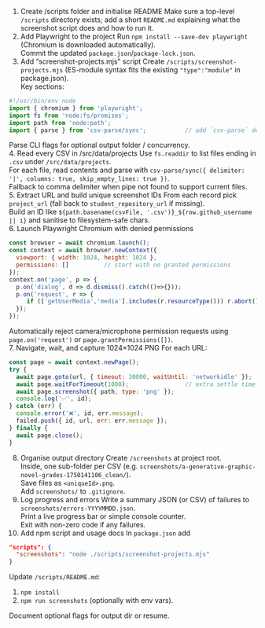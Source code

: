 1. Create /scripts folder and initialise README
Make sure a top-level `/scripts` directory exists; add a short `README.md` explaining what the screenshot script does and how to run it.  
2. Add Playwright to the project
Run `npm install --save-dev playwright` (Chromium is downloaded automatically).  
Commit the updated `package.json`/`package-lock.json`.  
3. Add “screenshot-projects.mjs” script
Create `/scripts/screenshot-projects.mjs` (ES-module syntax fits the existing `"type":"module"` in package.json).  
Key sections:  

```js
#!/usr/bin/env node
import { chromium } from 'playwright';
import fs from 'node:fs/promises';
import path from 'node:path';
import { parse } from 'csv-parse/sync';           // add `csv-parse` dev-dependency
```

Parse CLI flags for optional output folder / concurrency.  
4. Read every CSV in /src/data/projects
Use `fs.readdir` to list files ending in `.csv` under `/src/data/projects`.  
For each file, read contents and parse with `csv-parse/sync({ delimiter: '|', columns: true, skip_empty_lines: true })`.  
Fallback to comma delimiter when pipe not found to support current files.  
5. Extract URL and build unique screenshot IDs
From each record pick `project_url` (fall back to `student_repository_url` if missing).  
Build an ID like `${path.basename(csvFile, '.csv')}_${row.github_username || i}` and sanitise to filesystem-safe chars.  
6. Launch Playwright Chromium with denied permissions
```js
const browser = await chromium.launch();
const context = await browser.newContext({
  viewport: { width: 1024, height: 1024 },
  permissions: []          // start with no granted permissions
});
context.on('page', p => {
  p.on('dialog', d => d.dismiss().catch(()=>{}));
  p.on('request', r => {
     if (['getUserMedia','media'].includes(r.resourceType())) r.abort();
  });
});
```  
Automatically reject camera/microphone permission requests using `page.on('request')` or `page.grantPermissions([])`.  
7. Navigate, wait, and capture 1024×1024 PNG
For each URL:  

```js
const page = await context.newPage();
try {
  await page.goto(url, { timeout: 30000, waitUntil: 'networkidle' });
  await page.waitForTimeout(1000);                // extra settle time
  await page.screenshot({ path, type: 'png' });
  console.log('✅', id);
} catch (err) {
  console.error('❌', id, err.message);
  failed.push({ id, url, err: err.message });
} finally {
  await page.close();
}
```  
8. Organise output directory
Create `/screenshots` at project root.  
Inside, one sub-folder per CSV (e.g. `screenshots/a-generative-graphic-novel-grades-1750141106_clean/`).  
Save files as `<uniqueId>.png`.  
Add `screenshots/` to `.gitignore`.  
9. Log progress and errors
Write a summary JSON (or CSV) of failures to `screenshots/errors-YYYYMMDD.json`.  
Print a live progress bar or simple console counter.  
Exit with non-zero code if any failures.  
10. Add npm script and usage docs
In `package.json` add  

```json
"scripts": {
  "screenshots": "node ./scripts/screenshot-projects.mjs"
}
```  

Update `/scripts/README.md`:  

1. `npm install`  
2. `npm run screenshots` (optionally with env vars).  

Document optional flags for output dir or resume.  